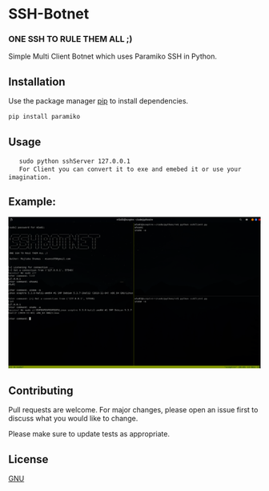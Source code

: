 # SSH-Botnet 
 
### ONE SSH TO RULE THEM ALL ;)

Simple Multi Client Botnet which uses Paramiko SSH in Python.

## Installation

Use the package manager [pip](https://pip.pypa.io/en/stable/) to install dependencies.

```bash
pip install paramiko
```

## Usage

```
   sudo python sshServer 127.0.0.1
   For Client you can convert it to exe and emebed it or use your imagination.
```


## Example: 
![alt text](https://raw.githubusercontent.com/codesceptre/SSH-Botnet/master/ssh-botnet.png)


## Contributing
Pull requests are welcome. For major changes, please open an issue first to discuss what you would like to change.

Please make sure to update tests as appropriate.

## License
[GNU]()
